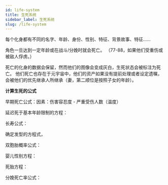 ```yaml
---
id: life-system
title: 生死系统
sidebar_label: 生死系统
slug: /life-system
---
```


每个化身都有不同的名字、年龄、身份、性别、特征、背景故事、特征……

角色一旦达到一定年龄或在战斗/分娩时就会死亡。 （77-88，如果他们受重伤或被敌人俘虏。）

死亡的化身的数据会保留，然而他们的图像会变成灰白，生死状态会被标注为死亡。 他们死亡也存在于元宇宙中，他们的资产如果没有提前处理或者设定遗嘱，会被他们的优先继承人所继承（妻，第二顺位是按照子女的年龄）。
 

**计算生死的公式**

早期死亡公式：因素：伤害容忍度 - 严重受伤人数（温度）

延迟死于基本年龄限制的方程：

长寿公式：

确定发型的方程式，

双胞胎概率公式：

婴儿性别方程：

死胎方程：

分娩死亡率公式：